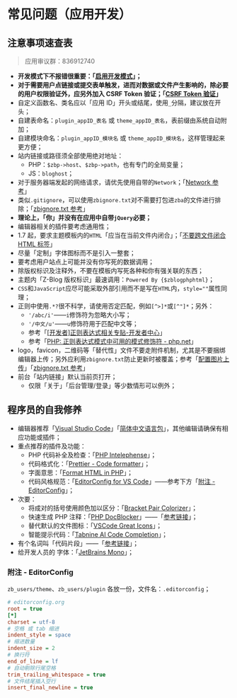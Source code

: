 # 常见问题（应用开发）

## 注意事项速查表

> 应用审议群：836912740

- **开发模式下不报错很重要：「[启用开发模式](books/dev-05-start?id=开发模式 "启用开发者模式")」；**
- **对于需要用户点链接或提交表单触发，进而对数据或文件产生影响的，除必要的用户权限验证外，应另外加入 CSRF Token 验证；「[CSRF Token 验证](books/dev-15-plugin?id=csrf-相关-「重要」 "CSRF Token 验证")」**
- 自定义函数名、类名应以「应用 ID」开头或结尾，使用`_`分隔，建议放在开头；
- 自建表命名：`plugin_appID_表名` 或 `theme_appID_表名`，表前缀由系统自动附加；
- 自建模块命名：`plugin_appID_模块名` 或 `theme_appID_模块名`，这样管理起来更方便；
- 站内链接或路径须全部使用绝对地址：
  - PHP：`$zbp->host`、`$zbp->path`，也有专门的全局变量；
  - JS：`bloghost`；
- 对于服务器端发起的网络请求，请优先使用自带的`Network`；「[Network 参考](https://bbs.zblogcn.com/thread-102975.html#486171 "Network 参考")」
- 类似`.gitignore`，可以使用`zbignore.txt`对不需要打包进`zba`的文件进行排除；「[zbignore.txt 参考](https://bbs.zblogcn.com/thread-102780.html "zbignore.txt 参考")」
- **理论上，「你」并没有在应用中自带`jQuery`必要；**
- 编辑器相关的插件要考虑通用性；
- 1.7 起，要求主题模板内的`HTML`「应当在当前文件内闭合」；「[不要跨文件闭合 HTML 标签](https://bbs.zblogcn.com/thread-101310.html#484040 "不要跨文件闭合 HTML 标签")」
- 尽量「定制」字体图标而不是引入一整套；
- 要考虑用户站点上可能并没有你写死的数据调用；
- 除版权标识及注释外，不要在模板内写死各种和你有强关联的东西；
- 主题内「Z-Blog 版权标识」最速调用：`Powered By {$zblogphphtml}`；
- `CSS`和`JavaScript`应尽可能采取外部引用而不是写在`HTML`内，`style=""`属性同理；
- 正则中使用`.*?`很不科学，请使用否定匹配，例如`[^>]*`或`[^"]*`；另外：
  - `'/abc/i'`——`i`修饰符为忽略大小写；
  - `'/中文/u'`——`u`修饰符用于匹配中文等；
  - 参考「[\[开发者\]正则表达式相关专贴-开发者中心](https://bbs.zblogcn.com/thread-101713.html "[开发者]正则表达式相关专贴-开发者中心")」
  - 参考「[PHP: 正则表达式模式中可用的模式修饰符 - php.net](https://www.php.net/manual/zh/reference.pcre.pattern.modifiers.php "PHP: 正则表达式模式中可用的模式修饰符 - php.net")」
- logo，favicon，二维码等「替代性」文件不要走附件机制，尤其是不要捆绑编辑器上传；另外应利用`zbignore.txt`防止更新时被覆盖；参考「[配置图片上传](https://bbs.zblogcn.com/thread-101310.html#485997 "【开发者】大概算是进阶建议贴-开发者中心")」「[zbignore.txt 参考](https://bbs.zblogcn.com/thread-102780.html "zbignore.txt 参考")」
- 前台「站内链接」默认当前页打开；
  - 仅限「关于」「后台管理/登录」等少数情形可以例外；

## 程序员的自我修养

- 编辑器推荐「[Visual Studio Code](https://code.visualstudio.com/ "Visual Studio Code - Code Editing. Redefined")」「[简体中文语言包](https://marketplace.visualstudio.com/items?itemName=MS-CEINTL.vscode-language-pack-zh-hans "Chinese (Simplified) Language Pack for Visual Studio Code - Visual Studio Marketplace")」，其他编辑请确保有相应功能或插件；
- 重点推荐的插件及功能：
  - PHP 代码补全及检查：「[PHP Intelephense](https://marketplace.visualstudio.com/items?itemName=bmewburn.vscode-intelephense-client "PHP Intelephense - Visual Studio Marketplace")」；
  - 代码格式化：「[Prettier - Code formatter](https://marketplace.visualstudio.com/items?itemName=esbenp.prettier-vscode "Prettier - Code formatter - Visual Studio Marketplace")」；
  - 字面意思：「[Format HTML in PHP](https://marketplace.visualstudio.com/items?itemName=rifi2k.format-html-in-php "Format HTML in PHP - Visual Studio Marketplace")」；
  - 代码风格规范：「[EditorConfig for VS Code](https://marketplace.visualstudio.com/items?itemName=EditorConfig.EditorConfig "EditorConfig for VS Code - Visual Studio Marketplace")」——参考下方「[附注 - EditorConfig](#附注-editorconfig "附注 - EditorConfig")」；
- 次要：
  - 将成对的括号使用颜色加以区分：「[Bracket Pair Colorizer](https://marketplace.visualstudio.com/items?itemName=CoenraadS.bracket-pair-colorizer "Bracket Pair Colorizer - Visual Studio Marketplace")」；
  - 快速生成 PHP 注释：「[PHP DocBlocker](https://marketplace.visualstudio.com/items?itemName=neilbrayfield.php-docblocker "PHP DocBlocker - Visual Studio Marketplace")」——「[参考链接](https://bbs.zblogcn.com/thread-101310.html#484269 "参考链接 - PHP DocBlocker")」；
  - 替代默认的文件图标：「[VSCode Great Icons](https://marketplace.visualstudio.com/items?itemName=emmanuelbeziat.vscode-great-icons "VSCode Great Icons - Visual Studio Marketplace")」；
  - 智能提示代码：「[Tabnine AI Code Completion](https://marketplace.visualstudio.com/items?itemName=TabNine.tabnine-vscode "Tabnine AI Code Completion - Visual Studio Marketplace")」；
- 有个名词叫「代码片段」——「[参考链接](https://bbs.zblogcn.com/thread-101310.html#484331 "参考链接 - 代码片段")」；
- 给开发人员的 字体：「[JetBrains Mono](https://www.jetbrains.com/zh-cn/lp/mono/ "JetBrains Mono: A free and open source typeface for developers | JetBrains: Developer Tools for Professionals and Teams")」；

### 附注 - EditorConfig

`zb_users/theme`、`zb_users/plugin` 各放一份，文件名：`.editorconfig`；

```ini
# editorconfig.org
root = true
[*]
charset = utf-8
# 空格 或 tab 缩进
indent_style = space
# 缩进数量
indent_size = 2
# 换行符
end_of_line = lf
# 自动剔除行尾空格
trim_trailing_whitespace = true
# 文件结尾插入空行
insert_final_newline = true
```

